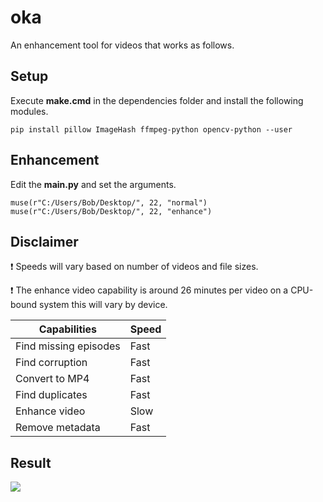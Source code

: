 # oka

An enhancement tool for videos that works as follows.

## Setup
Execute **make.cmd** in the dependencies folder and install the following modules.
```
pip install pillow ImageHash ffmpeg-python opencv-python --user
```

## Enhancement
Edit the **main.py** and set the arguments.
```
muse(r"C:/Users/Bob/Desktop/", 22, "normal")
muse(r"C:/Users/Bob/Desktop/", 22, "enhance")
```

## Disclaimer

:exclamation: Speeds will vary based on number of videos and file sizes.

:exclamation: The enhance video capability is around 26 minutes per video on a CPU-bound system this will vary by device.

| Capabilities | Speed |
|----|----|
| Find missing episodes | Fast |
| Find corruption | Fast |
| Convert to MP4 | Fast |
| Find duplicates | Fast |
| Enhance video | Slow |
| Remove metadata | Fast |

## Result
![](https://github.com/Apollo-o/oka/blob/1e8ea935e3151f744a98d52b105cbe31c3cbf875/video.gif)

